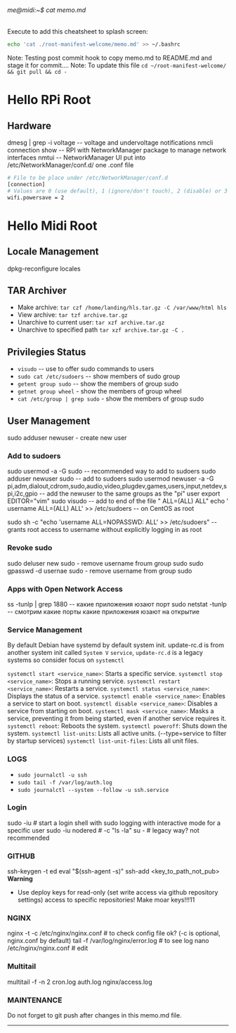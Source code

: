 ###### me@midi:~$ cat memo.md

Execute to add this cheatsheet to splash screen:
```bash
echo 'cat ./root-manifest-welcome/memo.md' >> ~/.bashrc
```

Note: Testing post commit hook to copy memo.md to README.md and stage it for commit....
Note: To update this file `cd ~/root-manifest-welcome/ && git pull && cd -`


# Hello RPi Root

## Hardware

dmesg | grep -i voltage -- voltage and undervoltage notifications
nmcli connection show -- RPI with NetworkManager package to manage network interfaces
nmtui -- NetworkManager UI
put into /etc/NetworkManager/conf.d/ one .conf file

```bash wifi-powersave-off.conf
# File to be place under /etc/NetworkManager/conf.d
[connection]
# Values are 0 (use default), 1 (ignore/don't touch), 2 (disable) or 3 (enable).
wifi.powersave = 2
```

# Hello Midi Root

## Locale Management
dpkg-reconfigure locales

## TAR Archiver
- Make archive: `tar czf /home/landing/hls.tar.gz -C /var/www/html hls`
- View archive: `tar tzf archive.tar.gz`
- Unarchive to current user: `tar xzf archive.tar.gz`
- Unarchive to specified path `tar xzf archive.tar.gz -C .`

## Privilegies Status
- `visudo` -- use to offer sudo commands to users
- `sudo cat /etc/sudoers` -- show members of sudo group
- `getent group sudo` -- show the members of group sudo
- `getnet group wheel` - show the members of group wheel
- `cat /etc/group | grep sudo` - show the members of group sudo


## User Management
sudo adduser newuser - create new user


### Add to sudoers
sudo usermod -a -G sudo <username> -- recommended way to add to sudoers
sudo adduser newuser sudo -- add to sudoers
sudo usermod newuser -a -G pi,adm,dialout,cdrom,sudo,audio,video,plugdev,games,users,input,netdev,spi,i2c,gpio -- add the newuser to the same groups as the "pi" user
export EDITOR="vim" sudo visudo -- add to end of the file "<username> ALL=(ALL) ALL"
echo ' username ALL=(ALL)   ALL' >> /etc/sudoers -- on CentOS as root

sudo sh -c "echo 'username ALL=NOPASSWD: ALL' >> /etc/sudoers" -- grants root access to username without explicitly logging in as root


### Revoke sudo
sudo deluser new sudo - remove username froum group sudo
sudo gpasswd -d usernae sudo - remove username from group sudo


### Apps with Open Network Access
ss -tunlp | grep 1880 -- какие приложения юзают порт
sudo netstat -tunlp -- смотрим какие порты какие приложения юзают на открытие


### Service Management
By default Debian have systemd by default system init.
update-rc.d is from another system init called `System V`
`service`, `update-rc.d` is a legacy systems so consider focus on `systemctl`

`systemctl start <service_name>`: Starts a specific service.
`systemctl stop <service_name>`: Stops a running service.
`systemctl restart <service_name>`: Restarts a service.
`systemctl status <service_name>`: Displays the status of a service.
`systemctl enable <service_name>`: Enables a service to start on boot.
`systemctl disable <service_name>`: Disables a service from starting on boot.
`systemctl mask <service_name>`: Masks a service, preventing it from being started, even if another service requires it.
`systemctl reboot`: Reboots the system.
`systemctl poweroff`: Shuts down the system.
`systemctl list-units`: Lists all active units. (--type=service to filter by startup services)
`systemctl list-unit-files`: Lists all unit files.


### LOGS
- `sudo journalctl -u ssh`
- `sudo tail -f /var/log/auth.log`
- `sudo journalctl --system --follow -u ssh.service`


### Login
sudo -iu <username>  # start a login shell with sudo logging with interactive mode for a specific user
sudo -iu nodered    # -c "ls -la"
su - <username>     # legacy way? not recommended

### GITHUB
ssh-keygen -t ed<tab>
eval "$(ssh-agent -s)"
ssh-add <key_to_path_not_pub>
**Warning**
- Use deploy keys for read-only (set write access via github repository settings) access to specific repositories! Make moar keys!!!11


### NGINX
nginx -t -c /etc/nginx/nginx.conf  # to check config file ok? (-c is optional, nginx.conf by default)
tail -f /var/log/nginx/error.log   # to see log
nano /etc/nginx/nginx.conf         # edit


### Multitail
multitail -f -n 2 cron.log auth.log nginx/access.log

### MAINTENANCE
Do not forget to git push after changes in this memo.md file.

***

